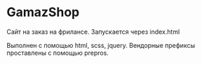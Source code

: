 # GamazShop

Сайт на заказ на фрилансе. Запускается через index.html

Выполнен с помощью html, scss, jquery. Вендорные префиксы проставлены с помощью prepros.

